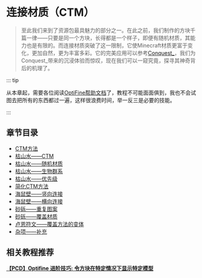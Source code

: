 # 连接材质（CTM）

> 至此我们来到了资源包最具魅力的部分之一。在此之前，我们制作的方块千篇一律——只要是同一个方块，长得都是一个样子，即便有随机材质，其能力也是有限的。而连接材质突破了这一限制，它使Minecraft材质更富于变化，更加自然，更为丰富多彩。它的完美应用可以参考[Conquest\_](http://conquest.ravand.org/)，我们为Conquest\_带来的沉浸体验而惊叹，现在我们可以一窥究竟，探寻其神奇背后的机理了。
>

::: tip

从本章起，需要各位阅读[OptiFine帮助文档](https://www.mcbbs.net/thread-896135-1-1.html)了，教程不可能面面俱到，我也不会试图去把所有的东西都过一遍，这样很浪费时间，举一反三是必要的技能。

:::

## 章节目录

- [CTM方法](./ctm.md)
- [枯山水——CTM](ctm-2.md)
- [枯山水——随机材质](random.md)
- [枯山水——生物群系](biomes.md)
- [枯山水——优先级](weight.md)
- [简化CTM方法](ctm_compact.md)
- [海鼠壁——竖向连接](vertical.md)
- [海鼠壁——横向连接](horizontal.md)
- [砂砾——重复图案](repeat.md)
- [砂砾——覆盖材质](overlay.md)
- [卢恩符文——覆盖方法的变体](overlay-variants.md)
- [杂项——补充](misc.md)



## 相关教程推荐

**[【PCD】Optifine 进阶技巧: 令方块在特定情况下显示特定模型](https://www.mcbbs.net/thread-1016264-1-1.html)**

<br/><br/><Vssue/>